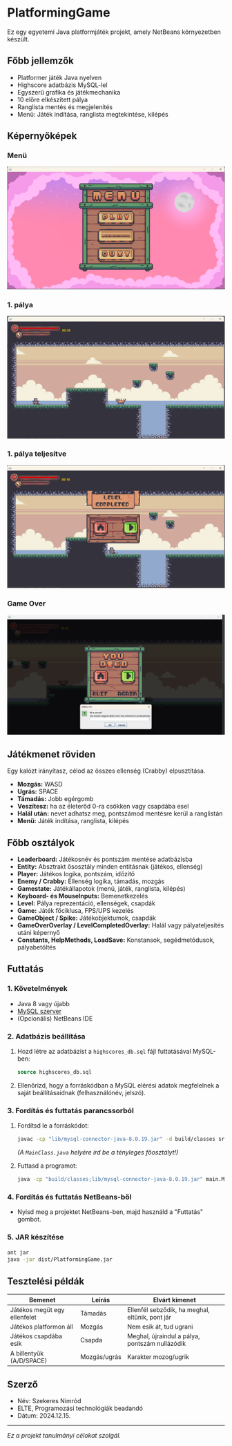# PlatformingGame

Ez egy egyetemi Java platformjáték projekt, amely NetBeans környezetben készült.

## Főbb jellemzők

- Platformer játék Java nyelven
- Highscore adatbázis MySQL-lel
- Egyszerű grafika és játékmechanika
- 10 előre elkészített pálya
- Ranglista mentés és megjelenítés
- Menü: Játék indítása, ranglista megtekintése, kilépés

## Képernyőképek

### Menü
![Menü](screenshots/menu.png)

### 1. pálya
![1. pálya](screenshots/lvl1.png)

### 1. pálya teljesítve
![1. pálya teljesítve](screenshots/lvl1c.png)

### Game Over
![Game Over](screenshots/gameover.png)

## Játékmenet röviden

Egy kalózt irányítasz, célod az összes ellenség (Crabby) elpusztítása.  
- **Mozgás:** WASD  
- **Ugrás:** SPACE  
- **Támadás:** Jobb egérgomb  
- **Veszítesz:** ha az életerőd 0-ra csökken vagy csapdába esel  
- **Halál után:** nevet adhatsz meg, pontszámod mentésre kerül a ranglistán  
- **Menü:** Játék indítása, ranglista, kilépés

## Főbb osztályok

- **Leaderboard:** Játékosnév és pontszám mentése adatbázisba
- **Entity:** Absztrakt ősosztály minden entitásnak (játékos, ellenség)
- **Player:** Játékos logika, pontszám, időzítő
- **Enemy / Crabby:** Ellenség logika, támadás, mozgás
- **Gamestate:** Játékállapotok (menü, játék, ranglista, kilépés)
- **Keyboard- és MouseInputs:** Bemenetkezelés
- **Level:** Pálya reprezentáció, ellenségek, csapdák
- **Game:** Játék főciklusa, FPS/UPS kezelés
- **GameObject / Spike:** Játékobjektumok, csapdák
- **GameOverOverlay / LevelCompletedOverlay:** Halál vagy pályateljesítés utáni képernyő
- **Constants, HelpMethods, LoadSave:** Konstansok, segédmetódusok, pályabetöltés

## Futtatás

### 1. Követelmények

- Java 8 vagy újabb
- [MySQL szerver](https://www.mysql.com/)
- (Opcionális) NetBeans IDE

### 2. Adatbázis beállítása

1. Hozd létre az adatbázist a `highscores_db.sql` fájl futtatásával MySQL-ben:
   ```sql
   source highscores_db.sql
   ```
2. Ellenőrizd, hogy a forráskódban a MySQL elérési adatok megfelelnek a saját beállításaidnak (felhasználónév, jelszó).

### 3. Fordítás és futtatás parancssorból

1. Fordítsd le a forráskódot:
   ```sh
   javac -cp "lib/mysql-connector-java-8.0.19.jar" -d build/classes src/main/MainClass.java
   ```
   *(A `MainClass.java` helyére írd be a tényleges főosztályt!)*

2. Futtasd a programot:
   ```sh
   java -cp "build/classes;lib/mysql-connector-java-8.0.19.jar" main.MainClass
   ```

### 4. Fordítás és futtatás NetBeans-ből

- Nyisd meg a projektet NetBeans-ben, majd használd a "Futtatás" gombot.

### 5. JAR készítése

```sh
ant jar
java -jar dist/PlatformingGame.jar
```

## Tesztelési példák

| Bemenet                        | Leírás                        | Elvárt kimenet                                      |
|---------------------------------|-------------------------------|-----------------------------------------------------|
| Játékos megüt egy ellenfelet    | Támadás                       | Ellenfél sebződik, ha meghal, eltűnik, pont jár     |
| Játékos platformon áll          | Mozgás                        | Nem esik át, tud ugrani                             |
| Játékos csapdába esik           | Csapda                        | Meghal, újraindul a pálya, pontszám nullázódik      |
| A billentyűk (A/D/SPACE)        | Mozgás/ugrás                  | Karakter mozog/ugrik                                |

## Szerző

- Név: Szekeres Nimród
- ELTE, Programozási technológiák beadandó
- Dátum: 2024.12.15.

---

*Ez a projekt tanulmányi célokat szolgál.*
